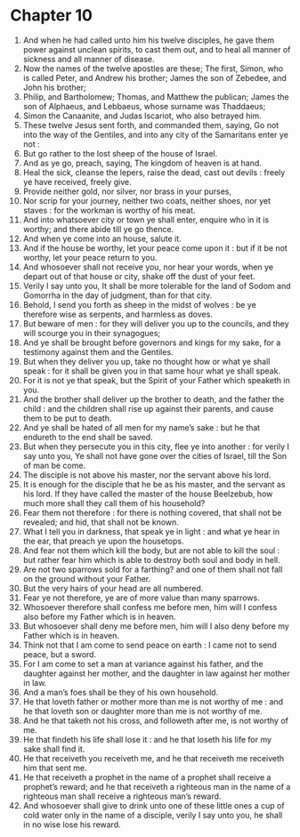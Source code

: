 # Chapter 10

1. And when he had called unto him his twelve disciples, he gave them power against unclean spirits, to cast them out, and to heal all manner of sickness and all manner of disease.
2. Now the names of the twelve apostles are these; The first, Simon, who is called Peter, and Andrew his brother; James the son of Zebedee, and John his brother;
3. Philip, and Bartholomew; Thomas, and Matthew the publican; James the son of Alphaeus, and Lebbaeus, whose surname was Thaddaeus;
4. Simon the Canaanite, and Judas Iscariot, who also betrayed him.
5. These twelve Jesus sent forth, and commanded them, saying, Go not into the way of the Gentiles, and into any city of the Samaritans enter ye not :
6. But go rather to the lost sheep of the house of Israel.
7. And as ye go, preach, saying, The kingdom of heaven is at hand.
8. Heal the sick, cleanse the lepers, raise the dead, cast out devils : freely ye have received, freely give.
9. Provide neither gold, nor silver, nor brass in your purses,
10. Nor scrip for your journey, neither two coats, neither shoes, nor yet staves : for the workman is worthy of his meat.
11. And into whatsoever city or town ye shall enter, enquire who in it is worthy; and there abide till ye go thence.
12. And when ye come into an house, salute it.
13. And if the house be worthy, let your peace come upon it : but if it be not worthy, let your peace return to you.
14. And whosoever shall not receive you, nor hear your words, when ye depart out of that house or city, shake off the dust of your feet.
15. Verily I say unto you, It shall be more tolerable for the land of Sodom and Gomorrha in the day of judgment, than for that city.
16. Behold, I send you forth as sheep in the midst of wolves : be ye therefore wise as serpents, and harmless as doves.
17. But beware of men : for they will deliver you up to the councils, and they will scourge you in their synagogues;
18. And ye shall be brought before governors and kings for my sake, for a testimony against them and the Gentiles.
19. But when they deliver you up, take no thought how or what ye shall speak : for it shall be given you in that same hour what ye shall speak.
20. For it is not ye that speak, but the Spirit of your Father which speaketh in you.
21. And the brother shall deliver up the brother to death, and the father the child : and the children shall rise up against their parents, and cause them to be put to death.
22. And ye shall be hated of all men for my name’s sake : but he that endureth to the end shall be saved.
23. But when they persecute you in this city, flee ye into another : for verily I say unto you, Ye shall not have gone over the cities of Israel, till the Son of man be come.
24. The disciple is not above his master, nor the servant above his lord.
25. It is enough for the disciple that he be as his master, and the servant as his lord. If they have called the master of the house Beelzebub, how much more shall they call them of his household?
26. Fear them not therefore : for there is nothing covered, that shall not be revealed; and hid, that shall not be known.
27. What I tell you in darkness, that speak ye in light : and what ye hear in the ear, that preach ye upon the housetops.
28. And fear not them which kill the body, but are not able to kill the soul : but rather fear him which is able to destroy both soul and body in hell.
29. Are not two sparrows sold for a farthing? and one of them shall not fall on the ground without your Father.
30. But the very hairs of your head are all numbered.
31. Fear ye not therefore, ye are of more value than many sparrows.
32. Whosoever therefore shall confess me before men, him will I confess also before my Father which is in heaven.
33. But whosoever shall deny me before men, him will I also deny before my Father which is in heaven.
34. Think not that I am come to send peace on earth : I came not to send peace, but a sword.
35. For I am come to set a man at variance against his father, and the daughter against her mother, and the daughter in law against her mother in law.
36. And a man’s foes shall be they of his own household.
37. He that loveth father or mother more than me is not worthy of me : and he that loveth son or daughter more than me is not worthy of me.
38. And he that taketh not his cross, and followeth after me, is not worthy of me.
39. He that findeth his life shall lose it : and he that loseth his life for my sake shall find it.
40. He that receiveth you receiveth me, and he that receiveth me receiveth him that sent me.
41. He that receiveth a prophet in the name of a prophet shall receive a prophet’s reward; and he that receiveth a righteous man in the name of a righteous man shall receive a righteous man’s reward.
42. And whosoever shall give to drink unto one of these little ones a cup of cold water only in the name of a disciple, verily I say unto you, he shall in no wise lose his reward.

